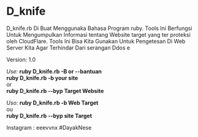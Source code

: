 # D_knife

D_knife.rb Di Buat Menggunaka Bahasa Program ruby. Tools Ini Berfungsi Untuk Mengumpulkan Informasi tentang Website target yang ter proteksi oleh CloudFlare.
Tools Ini Bisa Kita Gunakan Untuk Pengetesan Di Web Server Kita Agar Terhindar Dari serangan Ddos
e

Version: 1.0

<em>Use:</em>
<strong>ruby D_knife.rb -B or --bantuan </strong><br />
<strong>ruby D_knife.rb -b your site </strong> <br />
or<br />
<strong>ruby D_knife.rb --byp Target Website </strong><br />





<em>Uso: </em>
<strong>ruby D_knife.rb -b Web Target </strong><br />
ou<br />
<strong>ruby D_knife.rb --byp site Target</strong><br />

Instagram : eeevvnx
#DayakNese
